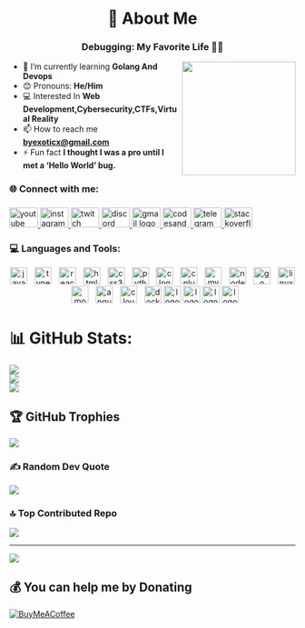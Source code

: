 <h1 align="center">💫 About Me</h1>
<h3 align="center">Debugging: My Favorite Life 🤷‍♂️</h3>
<img src="https://cdn.discordapp.com/attachments/1290751512208736316/1291437071730479185/c1fc4ac024c429b6631cfdedd1e1e01c.webp?ex=670017ff&is=66fec67f&hm=3bcb4514b2146233f66603080910d2f22c7cc89b7a8d460f48f3d88349c8a318&" width= "200px" align= "right" alt="">


- 🌱 I’m currently learning **Golang And Devops**
- 😊 Pronouns: **He/Him**
- 💻 Interested In **Web Development,Cybersecurity,CTFs,Virtual Reality**
- 📫 How to reach me **byexoticx@gmail.com**
- ⚡ Fun fact **I thought I was a pro until I met a ‘Hello World’ bug.**

<h3 align="left">🌐 Connect with me:</h3>

###

<div align="left">
  <a href="https://www.youtube.com/@byexoticx" target="_blank">
    <img src="https://raw.githubusercontent.com/maurodesouza/profile-readme-generator/master/src/assets/icons/social/youtube/default.svg" width="50" height="35" alt="youtube logo"  />
  </a>
  <a href="https://www.instagram.com/iwarfare4u/" target="_blank">
    <img src="https://raw.githubusercontent.com/maurodesouza/profile-readme-generator/master/src/assets/icons/social/instagram/default.svg" width="50" height="35" alt="instagram logo"  />
  </a>
  <a href="https://www.twitch.tv/warfareee" target="_blank">
    <img src="https://raw.githubusercontent.com/maurodesouza/profile-readme-generator/master/src/assets/icons/social/twitch/default.svg" width="50" height="35" alt="twitch logo"  />
  </a>
  <a href="https://discord.com/users/982127663495925790" target="_blank">
    <img src="https://raw.githubusercontent.com/maurodesouza/profile-readme-generator/master/src/assets/icons/social/discord/default.svg" width="50" height="35" alt="discord logo"  />
  </a>
  <a href="byexoticx@gmail.com" target="_blank">
    <img src="https://raw.githubusercontent.com/maurodesouza/profile-readme-generator/master/src/assets/icons/social/gmail/default.svg" width="50" height="35" alt="gmail logo"  />
  </a>
  <a href="https://codesandbox.io/u/byexoticx" target="_blank">
    <img src="https://raw.githubusercontent.com/maurodesouza/profile-readme-generator/master/src/assets/icons/social/codesandbox/default.svg" width="50" height="35" alt="codesandbox logo"  />
  </a>
  <a href="https://t.me/Byexotic" target="_blank">
    <img src="https://raw.githubusercontent.com/maurodesouza/profile-readme-generator/master/src/assets/icons/social/telegram/default.svg" width="50" height="35" alt="telegram logo"  />
  </a>
  <a href="https://stackoverflow.com/users/27612980/exotic" target="_blank">
    <img src="https://raw.githubusercontent.com/maurodesouza/profile-readme-generator/master/src/assets/icons/social/stackoverflow/default.svg" width="50" height="35" alt="stackoverflow logo"  />
  </a>
</div>

<h3 align="left">💻 Languages and Tools:</h3>
<div align="center">
    <img src="https://img.shields.io/badge/JavaScript-F7DF1E?logo=javascript&logoColor=black&style=for-the-badge" height="30" alt="javascript logo"  />
    <img width="5" />
    <img src="https://img.shields.io/badge/TypeScript-3178C6?logo=typescript&logoColor=white&style=for-the-badge" height="30" alt="typescript logo"  />
    <img width="5" />
    <img src="https://img.shields.io/badge/React-61DAFB?logo=react&logoColor=black&style=for-the-badge" height="30" alt="react logo"  />
    <img width="5" />
    <img src="https://img.shields.io/badge/HTML5-E34F26?logo=html5&logoColor=white&style=for-the-badge" height="30" alt="html5 logo"  />
    <img width="5" />
    <img src="https://img.shields.io/badge/CSS3-1572B6?logo=css3&logoColor=white&style=for-the-badge" height="30" alt="css3 logo"  />
    <img width="5" />
    <img src="https://img.shields.io/badge/Python-3776AB?logo=python&logoColor=white&style=for-the-badge" height="30" alt="python logo"  />
    <img width="5" />
    <img src="https://img.shields.io/badge/C-A8B9CC?logo=c&logoColor=black&style=for-the-badge" height="30" alt="c logo"  />
    <img width="5" />
    <img src="https://img.shields.io/badge/C++-00599C?logo=cplusplus&logoColor=white&style=for-the-badge" height="30" alt="cplusplus logo"  />
    <img width="5" />
    <img src="https://img.shields.io/badge/MySQL-4479A1?logo=mysql&logoColor=white&style=for-the-badge" height="30" alt="mysql logo"  />
    <img width="5" />
    <img src="https://img.shields.io/badge/Node.js-339933?logo=nodedotjs&logoColor=white&style=for-the-badge" height="30" alt="nodejs logo"  />
    <img width="5" />
    <img src="https://img.shields.io/badge/Go-00ADD8?logo=go&logoColor=white&style=for-the-badge" height="30" alt="go logo"  />
    <img width="5" />
    <img src="https://img.shields.io/badge/Linux-FCC624?logo=linux&logoColor=black&style=for-the-badge" height="30" alt="linux logo"  />
    <img width="5" />
    <img src="https://img.shields.io/badge/MongoDB-47A248?logo=mongodb&logoColor=white&style=for-the-badge" height="30" alt="mongodb logo"  />
    <img width="5" />
    <img src="https://img.shields.io/badge/Angular-DD0031?logo=angular&logoColor=white&style=for-the-badge" height="30" alt="angularjs logo"  />
    <img width="5" />
    <img src="https://img.shields.io/badge/Cloudflare-F38020?logo=cloudflare&logoColor=black&style=for-the-badge" height="30" alt="cloudflare logo"  />
    <img width="5" />
    <img src="https://img.shields.io/badge/Docker-2496ED?logo=docker&logoColor=white&style=for-the-badge" height="30" alt="docker logo"  />
    <img src="https://camo.githubusercontent.com/7100cd25f7ab8d4abdcb19f57caca9b02c5b9d50443ab4eac7d2b7467386cbc2/68747470733a2f2f696d672e736869656c64732e696f2f62616467652f7368656c6c5f7363726970742d2532333132313031312e7376673f7374796c653d666f722d7468652d6261646765266c6f676f3d676e752d62617368266c6f676f436f6c6f723d7768697465" height="30" alt="logo" />
   <img src="https://camo.githubusercontent.com/caeca246a36e19149fde4f4bea527bd4b13ef7ed3ed059549d1cde0a5ff4abd8/68747470733a2f2f696d672e736869656c64732e696f2f62616467652f666c61736b2d2532333030302e7376673f7374796c653d666f722d7468652d6261646765266c6f676f3d666c61736b266c6f676f436f6c6f723d7768697465" height="30" alt="logo"  />
   <img src="https://camo.githubusercontent.com/6b277c2c0f4a41d96fd322ea28be0a9757b382404e90573a0e79edbc990e979a/68747470733a2f2f696d672e736869656c64732e696f2f62616467652f6170616368652d2532334434323032392e7376673f7374796c653d666f722d7468652d6261646765266c6f676f3d617061636865266c6f676f436f6c6f723d7768697465" height="30" alt="logo"  />
   <img src="https://camo.githubusercontent.com/1dc9996cc4d0b139a10252353c7c4332082e570bc8313688414fc98ce3559e6b/68747470733a2f2f696d672e736869656c64732e696f2f62616467652f6a696e6a612d77686974652e7376673f7374796c653d666f722d7468652d6261646765266c6f676f3d6a696e6a61266c6f676f436f6c6f723d626c61636b" height="30" alt="logo"  />   
</div>  


# 📊 GitHub Stats:
![](https://github-readme-stats.vercel.app/api?username=byexotic&theme=blue_navy&hide_border=false&include_all_commits=true&count_private=true)<br/>
![](https://github-readme-streak-stats.herokuapp.com/?user=byexotic&theme=blue_navy&hide_border=false)<br/>
![](https://github-readme-stats.vercel.app/api/top-langs/?username=byexotic&theme=blue_navy&hide_border=false&include_all_commits=true&count_private=true&layout=compact)

## 🏆 GitHub Trophies
![](https://github-profile-trophy.vercel.app/?username=byexotic&theme=radical&no-frame=false&no-bg=true&margin-w=4)

### ✍️ Random Dev Quote
![](https://quotes-github-readme.vercel.app/api?type=horizontal&theme=radical)

### 🔝 Top Contributed Repo
![](https://github-contributor-stats.vercel.app/api?username=byexotic&limit=5&theme=dark&combine_all_yearly_contributions=true)

---
[![](https://visitcount.itsvg.in/api?id=byexotic&icon=0&color=0)](https://visitcount.itsvg.in)

  ## 💰 You can help me by Donating
  [![BuyMeACoffee](https://img.shields.io/badge/Buy%20Me%20a%20Coffee-ffdd00?style=for-the-badge&logo=buy-me-a-coffee&logoColor=black)](https://buymeacoffee.com/byexotic) 
  
